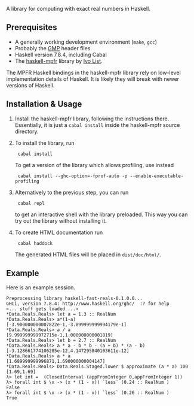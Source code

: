 A library for computing with exact real numbers in Haskell.

## Prerequisites

* A generally working development environment (`make`, `gcc`)
* Probably the [GMP](https://gmplib.org) header files.
* Haskell version 7.8.4, including Cabal
* The [haskell-mpfr](https://github.com/comius/haskell-mpfr) library by [Ivo List](https://github.com/comius).

The MPFR Haskell bindings in the haskell-mpfr library rely on low-level implementation details
of Haskell. It is likely they will break with newer versions of Haskell.

## Installation & Usage

1. Install the haskell-mpfr library, following the instructions there. Essentially, it is just a `cabal install` inside the haskell-mpfr source directory.

2. To install the library, run

        cabal install

   To get a version of the library which allows profiling, use instead

        cabal install --ghc-option=-fprof-auto -p --enable-executable-profiling

3. Alternatively to the previous step, you can run

        cabal repl

   to get an interactive shell with the library preloaded. This way you can try out the
   library without installing it.

4. To create HTML documentation run

        cabal haddock

   The generated HTML files will be placed in `dist/doc/html/`.

## Example

Here is an example session.

    Preprocessing library haskell-fast-reals-0.1.0.0...
    GHCi, version 7.8.4: http://www.haskell.org/ghc/  :? for help
    <... stuff gets loaded ...>
    *Data.Reals.Reals> let a = 1.3 :: RealNum
    *Data.Reals.Reals> a*(1-a)
    [-3.900000000007822e-1,-3.899999999994179e-1]
    *Data.Reals.Reals> a / a
    [9.999999999972715e-1,1.000000000001819]
    *Data.Reals.Reals> let b = 2.7 :: RealNum
    *Data.Reals.Reals> a * a - b * b - (a + b) * (a - b)
    [-3.128661774106285e-12,4.147295840103611e-12]
    *Data.Reals.Reals> a * a
    [1.689999999996871,1.690000000004147]
    *Data.Reals.Reals> Data.Reals.Staged.lower $ approximate (a * a) 100
    [1.69,1.69]
    λ> let int =  (ClosedInterval (appFromInteger 0,appFromInteger 1))
    λ> forall int $ \x -> (x * (1 - x)) `less` (0.24 :: RealNum )
    False
    λ> forall int $ \x -> (x * (1 - x)) `less` (0.26 :: RealNum )
    True
